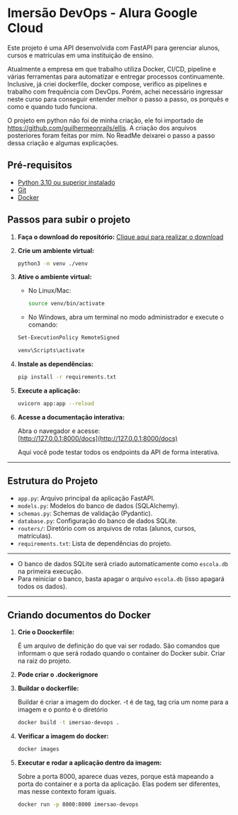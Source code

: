 # Imersão DevOps - Alura Google Cloud

Este projeto é uma API desenvolvida com FastAPI para gerenciar alunos, cursos e matrículas em uma instituição de ensino.

Atualmente a empresa em que trabalho utiliza Docker, CI/CD, pipeline e várias ferramentas para automatizar e entregar processos continuamente. Inclusive, já criei dockerfile, docker compose, verifico as pipelines e trabalho com frequência com DevOps. Porém, achei necessário ingressar neste curso para conseguir entender melhor o passo a passo, os porquês e como e quando tudo funciona.

O projeto em python não foi de minha criação, ele foi importado de https://github.com/guilhermeonrails/ellis. A criação dos arquivos posteriores foram feitas por mim. No ReadMe deixarei o passo a passo dessa criação e algumas explicações.


## Pré-requisitos

- [Python 3.10 ou superior instalado](https://www.python.org/downloads/)
- [Git](https://git-scm.com/downloads)
- [Docker](https://www.docker.com/get-started/)

## Passos para subir o projeto

1. **Faça o download do repositório:**
   [Clique aqui para realizar o download](https://github.com/guilhermeonrails/imersao-devops/archive/refs/heads/main.zip)

2. **Crie um ambiente virtual:**
   ```sh
   python3 -m venv ./venv
   ```

3. **Ative o ambiente virtual:**
   - No Linux/Mac:
     ```sh
     source venv/bin/activate
     ```
   - No Windows, abra um terminal no modo administrador e execute o comando:
   ```sh
   Set-ExecutionPolicy RemoteSigned
   ```

     ```sh
     venv\Scripts\activate
     ```

4. **Instale as dependências:**
   ```sh
   pip install -r requirements.txt
   ```

5. **Execute a aplicação:**
   ```sh
   uvicorn app:app --reload
   ```

6. **Acesse a documentação interativa:**

   Abra o navegador e acesse:  
   [http://127.0.0.1:8000/docs](http://127.0.0.1:8000/docs)

   Aqui você pode testar todos os endpoints da API de forma interativa.

---

## Estrutura do Projeto

- `app.py`: Arquivo principal da aplicação FastAPI.
- `models.py`: Modelos do banco de dados (SQLAlchemy).
- `schemas.py`: Schemas de validação (Pydantic).
- `database.py`: Configuração do banco de dados SQLite.
- `routers/`: Diretório com os arquivos de rotas (alunos, cursos, matrículas).
- `requirements.txt`: Lista de dependências do projeto.

---

- O banco de dados SQLite será criado automaticamente como `escola.db` na primeira execução.
- Para reiniciar o banco, basta apagar o arquivo `escola.db` (isso apagará todos os dados).

---
## Criando documentos do Docker

1. **Crie o Doockerfile:**

   É um arquivo de definição do que vai ser rodado. São comandos que informam o que será rodado quando o container do Docker subir.
   Criar na raiz do projeto.

2. **Pode criar o .dockerignore**

3. **Buildar o dockerfile:**

   Buildar é criar a imagem do docker. -t é de tag, tag cria um nome para a imagem e o ponto é o diretório
   
   ```sh
   docker build -t imersao-devops .
   ```

4. **Verificar a imagem do docker:**

   ```sh
   docker images
   ```

5. **Executar e rodar a aplicação dentro da imagem:**

   Sobre a porta 8000, aparece duas vezes, porque está mapeando a porta do container e a porta da aplicação. Elas podem ser diferentes, mas nesse contexto foram iguais.

   ```sh
   docker run -p 8000:8000 imersao-devops
   ```
